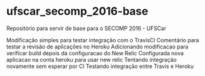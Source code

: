 # ufscar_secomp_2016-base
Repositório para servir de base para o SECOMP 2016 - UFSCar

Modificação simples para testar integração com o TravisCI
Comentário para testar a revisão de aplicações no Heroku
Adicionando modificacao para verificar build depois da configuracao do New Relic
Configurada nova aplicacao na conta heroku para usar new relic
Tentando integração novamente sem esperar por CI
Testando integração entre Travis e Heroku

